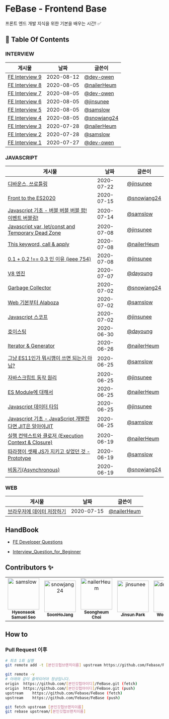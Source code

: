 # FeBase - Frontend Base

프론트 엔드 개발 지식을 위한 기본을 배우는 시간! :white_check_mark:

<!-- 이 항목은 절대 건드리지 말 것(자동화) -->

## :file_folder: Table Of Contents

<!-- toc starts -->

### INTERVIEW

게시물 | 날짜 | 글쓴이
---|---|---
[FE Interview 9](https://github.com/Febase/FeBase/blob/master/interview/devowen_interview3.md)| 2020-08-12 | [@dev-owen](https://github.com/dev-owen)
[FE Interview 8](https://github.com/Febase/FeBase/blob/master/interview/Nailer_interview2.md)| 2020-08-05 | [@nailerHeum](https://github.com/nailerHeum)
[FE Interview 7](https://github.com/Febase/FeBase/blob/master/interview/devowen_interview2.md)| 2020-08-05 | [@dev-owen](https://github.com/dev-owen)
[FE Interview 6](https://github.com/Febase/FeBase/blob/master/interview/jinsunee_interview1.md)| 2020-08-05 | [@jinsunee](https://github.com/jinsunee)
[FE Interview 5](https://github.com/Febase/FeBase/blob/master/interview/Samslow_Interview2.md)| 2020-08-05 | [@samslow](https://github.com/samslow)
[FE Interview 4](https://github.com/Febase/FeBase/blob/master/interview/Snowjang24_Interview1.md)| 2020-08-05 | [@snowjang24](https://github.com/snowjang24)
[FE Interview 3](https://github.com/Febase/FeBase/blob/master/interview/Nailer_interview1.md)| 2020-07-28 | [@nailerHeum](https://github.com/nailerHeum)
[FE Interview 2](https://github.com/Febase/FeBase/blob/master/interview/Samslow_Interview1.md)| 2020-07-28 | [@samslow](https://github.com/samslow)
[FE Interview 1](https://github.com/Febase/FeBase/blob/master/interview/devowen_interview1.md)| 2020-07-27 | [@dev-owen](https://github.com/dev-owen)

### JAVASCRIPT

게시물 | 날짜 | 글쓴이
---|---|---
[디바운스, 쓰로틀링](https://github.com/Febase/FeBase/blob/master/Javascript/Throttling_Debouncing.md)| 2020-07-22 | [@jinsunee](https://github.com/jinsunee)
[Front to the ES2020](https://github.com/Febase/FeBase/blob/master/Javascript/ES2020.md)| 2020-07-15 | [@snowjang24](https://github.com/snowjang24)
[Javascript 기초 - 버블 버블 버블 팝! 이벤트 버블링!](https://github.com/Febase/FeBase/blob/master/Javascript/EventBubling.md)| 2020-07-14 | [@samslow](https://github.com/samslow)
[Javascript var, let/const and Temporary Dead Zone](https://github.com/Febase/FeBase/blob/master/Javascript/variable_tdz.md)| 2020-07-08 | [@jinsunee](https://github.com/jinsunee)
[This keyword, call & apply](https://github.com/Febase/FeBase/blob/master/Javascript/This_Keyword_Call_Apply.md)| 2020-07-08 | [@nailerHeum](https://github.com/nailerHeum)
[0.1 + 0.2 !== 0.3 인 이유 (ieee 754)](https://github.com/Febase/FeBase/blob/master/Javascript/Number_Floating_Point.md)| 2020-07-08 | [@jinsunee](https://github.com/jinsunee)
[V8 엔진](https://github.com/Febase/FeBase/blob/master/Javascript/V8_Engine.md)| 2020-07-07 | [@dayoung](https://github.com/dayoung)
[Garbage Collector](https://github.com/Febase/FeBase/blob/master/Javascript/Garbage_Collector.md)| 2020-07-02 | [@snowjang24](https://github.com/snowjang24)
[Web 기본부터 Alaboza](https://github.com/Febase/FeBase/blob/master/Javascript/Web_Working_Concept.md)| 2020-07-02 | [@samslow](https://github.com/samslow)
[Javascript 스코프](https://github.com/Febase/FeBase/blob/master/Javascript/Scope.md)| 2020-07-02 | [@jinsunee](https://github.com/jinsunee)
[호이스팅](https://github.com/Febase/FeBase/blob/master/Javascript/Hoisting.md)| 2020-06-30 | [@dayoung](https://github.com/dayoung)
[Iterator & Generator](https://github.com/Febase/FeBase/blob/master/Javascript/Iterator_Generator.md)| 2020-06-26 | [@nailerHeum](https://github.com/nailerHeum)
[그냥 ES11인가 뭐시깽이 쓰면 되는거 아님?](https://github.com/Febase/FeBase/blob/master/Javascript/Es6_Spec.md)| 2020-06-25 | [@samslow](https://github.com/samslow)
[자바스크립트 동작 원리](https://github.com/Febase/FeBase/blob/master/Javascript/Basic_movement.md)| 2020-06-25 | [@jinsunee](https://github.com/jinsunee)
[ES Module에 대해서](https://github.com/Febase/FeBase/blob/master/Javascript/ES_Module.md)| 2020-06-25 | [@nailerHeum](https://github.com/nailerHeum)
[Javascript 데이터 타입](https://github.com/Febase/FeBase/blob/master/Javascript/DataType.md)| 2020-06-25 | [@jinsunee](https://github.com/jinsunee)
[Javascript 기초 - JavaScript 개발한다면 JIT은 알아야JIT](https://github.com/Febase/FeBase/blob/master/Javascript/JIT.md)| 2020-06-25 | [@samslow](https://github.com/samslow)
[실행 컨텍스트와 클로저 (Execution Context & Closure)](https://github.com/Febase/FeBase/blob/master/Javascript/executionContextAndClosure.md)| 2020-06-19 | [@nailerHeum](https://github.com/nailerHeum)
[따라쟁이 셋째 JS가 지키고 싶었던 것 - Prototype](https://github.com/Febase/FeBase/blob/master/Javascript/Prototype.md)| 2020-06-19 | [@samslow](https://github.com/samslow)
[비동기(Asynchronous)](https://github.com/Febase/FeBase/blob/master/Javascript/Asynchronous.md)| 2020-06-19 | [@snowjang24](https://github.com/snowjang24)

### WEB

게시물 | 날짜 | 글쓴이
---|---|---
[브라우저에 데이터 저장하기](https://github.com/Febase/FeBase/blob/master/Javascript/Storing_Data_In_Browser.md)| 2020-07-15 | [@nailerHeum](https://github.com/nailerHeum)
<!-- toc ends -->

## HandBook

- [FE Developer Questions](https://github.com/h5bp/Front-end-Developer-Interview-Questions/tree/master/src/translations/korean#JS-%EA%B4%80%EB%A0%A8-%EC%A7%88%EB%AC%B8)

- [Interview_Question_for_Beginner](https://github.com/JaeYeopHan/Interview_Question_for_Beginner)

## Contributors :sparkles:

<table>
    <tr>
        <td align="center">
            <a href="https://github.com/samslow">
                <img src="https://avatars1.githubusercontent.com/u/26738367?v=4" width="100;" alt="samslow"/>
                <br />
                <sub><b>Hyeonseok Samuel Seo</b></sub>
            </a>
        </td>
        <td align="center">
            <a href="https://github.com/snowjang24">
                <img src="https://avatars3.githubusercontent.com/u/26768201?v=4" width="100;" alt="snowjang24"/>
                <br />
                <sub><b>SoonHoJang</b></sub>
            </a>
        </td>
        <td align="center">
            <a href="https://github.com/nailerHeum">
                <img src="https://avatars0.githubusercontent.com/u/26620458?v=4" width="100;" alt="nailerHeum"/>
                <br />
                <sub><b>Seongheum Choi</b></sub>
            </a>
        </td>
        <td align="center">
            <a href="https://github.com/jinsunee">
                <img src="https://avatars3.githubusercontent.com/u/31176502?v=4" width="100;" alt="jinsunee"/>
                <br />
                <sub><b>Jinsun Park</b></sub>
            </a>
        </td>
        <td align="center">
            <a href="https://github.com/dev-owen">
                <img src="https://avatars2.githubusercontent.com/u/39744246?v=4" width="100;" alt="dev-owen"/>
                <br />
                <sub><b>Wonjong Oh</b></sub>
            </a>
        </td>
    </tr>
</table>

## How to

### Pull Request 이후

```bash
# 최초 1회 실행
git remote add -t [본인깃헙브랜치이름] upstream https://github.com/Febase/FeBase
```

```bash
git remote -v
# 아래와 같이 출력되어야 정상입니다.
origin	https://github.com/[본인깃헙아이디]/FeBase.git (fetch)
origin	https://github.com/[본인깃헙아이디]/FeBase.git (push)
upstream	https://github.com/Febase/FeBase (fetch)
upstream	https://github.com/Febase/FeBase (push)
```

```bash
git fetch upstream [본인깃헙브랜치이름]
git rebase upstream/[본인깃헙브랜치이름]
```
